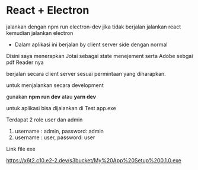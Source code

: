 # React + Electron

jalankan dengan npm run electron-dev
jika tidak berjalan jalankan react kemudian jalankan electron

- Dalam aplikasi ini berjalan by client server side dengan normal

Disini saya menerapkan Jotai sebagai state menejement serta Adobe sebgai pdf Reader nya

berjalan secara client server sesuai permintaan yang diharapkan.

untuk menjalankan secara development

gunakan <b>npm run dev</b> atau <b>yarn dev</b>

untuk aplikasi bisa dijalankan di Test app.exe

Terdapat 2 role user dan admin

1. username : admin, password: admin
2. username : user, password: user

Link file exe

https://x6t2.c10.e2-2.dev/s3bucket/My%20App%20Setup%200.1.0.exe


